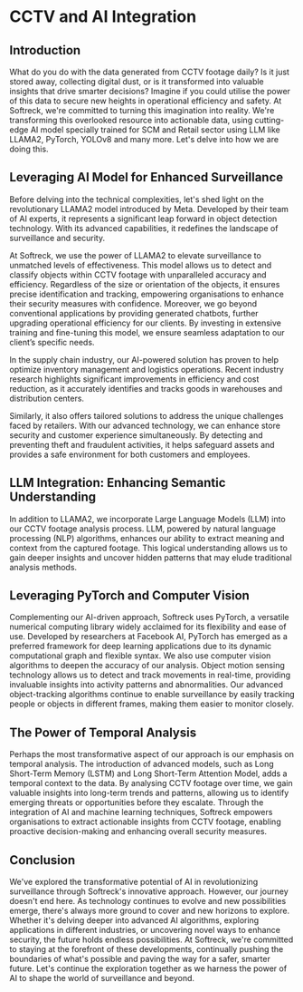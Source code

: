 # CCTV and AI Integration

## Introduction

What do you do with the data generated from CCTV footage daily? Is it just stored away, collecting digital dust, or is it transformed into valuable insights that drive smarter decisions? Imagine if you could utilise the power of this data to secure new heights in operational efficiency and safety. At Softreck, we're committed to turning this imagination into reality. We're transforming this overlooked resource into actionable data, using cutting-edge AI model specially trained for SCM and Retail sector using LLM like LLAMA2, PyTorch, YOLOv8 and many more. Let's delve into how we are doing this.

## Leveraging AI Model for Enhanced Surveillance

Before delving into the technical complexities, let's shed light on the revolutionary LLAMA2 model introduced by Meta. Developed by their team of AI experts, it represents a significant leap forward in object detection technology. With its advanced capabilities, it redefines the landscape of surveillance and security.

At Softreck, we use the power of LLAMA2 to elevate surveillance to unmatched levels of effectiveness. This model allows us to detect and classify objects within CCTV footage with unparalleled accuracy and efficiency. Regardless of the size or orientation of the objects, it ensures precise identification and tracking, empowering organisations to enhance their security measures with confidence. Moreover, we go beyond conventional applications by providing generated chatbots, further upgrading operational efficiency for our clients. By investing in extensive training and fine-tuning this model, we ensure seamless adaptation to our client’s specific needs.

In the supply chain industry, our AI-powered solution has proven to help optimize inventory management and logistics operations. Recent industry research highlights significant improvements in efficiency and cost reduction, as it accurately identifies and tracks goods in warehouses and distribution centers.

Similarly, it also offers tailored solutions to address the unique challenges faced by retailers. With our advanced technology, we can enhance store security and customer experience simultaneously. By detecting and preventing theft and fraudulent activities, it helps safeguard assets and provides a safe environment for both customers and employees.


## LLM Integration: Enhancing Semantic Understanding

In addition to LLAMA2, we incorporate Large Language Models (LLM) into our CCTV footage analysis process. LLM, powered by natural language processing (NLP) algorithms, enhances our ability to extract meaning and context from the captured footage. This logical understanding allows us to gain deeper insights and uncover hidden patterns that may elude traditional analysis methods.  


## Leveraging PyTorch and Computer Vision

Complementing our AI-driven approach, Softreck uses PyTorch, a versatile numerical computing library widely acclaimed for its flexibility and ease of use. Developed by researchers at Facebook AI, PyTorch has emerged as a preferred framework for deep learning applications due to its dynamic computational graph and flexible syntax. We also use computer vision algorithms to deepen the accuracy of our analysis. Object motion sensing technology allows us to detect and track movements in real-time, providing invaluable insights into activity patterns and abnormalities. Our advanced object-tracking algorithms continue to enable surveillance by easily tracking people or objects in different frames, making them easier to monitor closely.  


## The Power of Temporal Analysis

Perhaps the most transformative aspect of our approach is our emphasis on temporal analysis. The introduction of advanced models, such as Long Short-Term Memory (LSTM) and Long Short-Term Attention Model, adds a temporal context to the data. By analysing CCTV footage over time, we gain valuable insights into long-term trends and patterns, allowing us to identify emerging threats or opportunities before they escalate. Through the integration of AI and machine learning techniques, Softreck empowers organisations to extract actionable insights from CCTV footage, enabling proactive decision-making and enhancing overall security measures.

## Conclusion

We've explored the transformative potential of AI in revolutionizing surveillance through Softreck's innovative approach. However, our journey doesn't end here. As technology continues to evolve and new possibilities emerge, there's always more ground to cover and new horizons to explore. Whether it's delving deeper into advanced AI algorithms, exploring applications in different industries, or uncovering novel ways to enhance security, the future holds endless possibilities. At Softreck, we're committed to staying at the forefront of these developments, continually pushing the boundaries of what's possible and paving the way for a safer, smarter future. Let's continue the exploration together as we harness the power of AI to shape the world of surveillance and beyond. 
